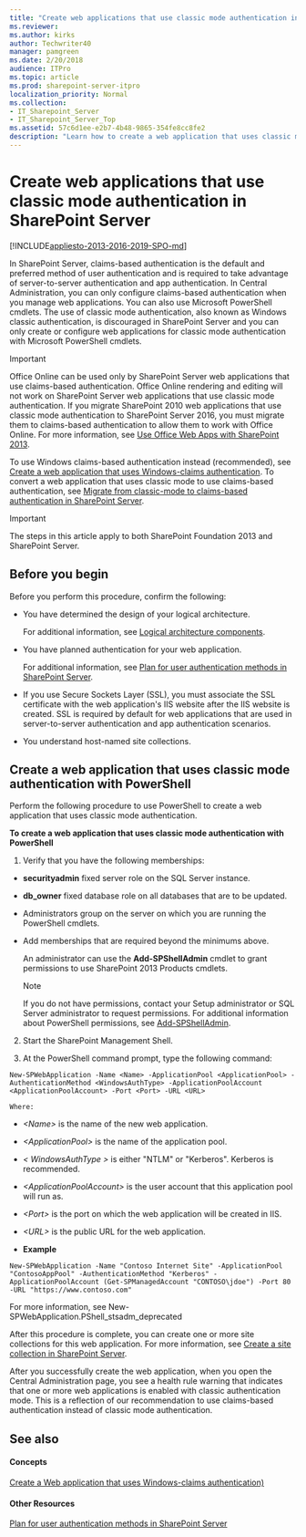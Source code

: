 ```yaml
---
title: "Create web applications that use classic mode authentication in SharePoint Server"
ms.reviewer: 
ms.author: kirks
author: Techwriter40
manager: pamgreen
ms.date: 2/20/2018
audience: ITPro
ms.topic: article
ms.prod: sharepoint-server-itpro
localization_priority: Normal
ms.collection:
- IT_Sharepoint_Server
- IT_Sharepoint_Server_Top
ms.assetid: 57c6d1ee-e2b7-4b48-9865-354fe8cc8fe2
description: "Learn how to create a web application that uses classic mode (Windows-classic) authentication in SharePoint Server."
---
```


# Create web applications that use classic mode authentication in SharePoint Server

[!INCLUDE[appliesto-2013-2016-2019-SPO-md](../includes/appliesto-2013-2016-2019-SPO-md.md)] 
  
In SharePoint Server, claims-based authentication is the default and preferred method of user authentication and is required to take advantage of server-to-server authentication and app authentication. In Central Administration, you can only configure claims-based authentication when you manage web applications. You can also use Microsoft PowerShell cmdlets. The use of classic mode authentication, also known as Windows classic authentication, is discouraged in SharePoint Server and you can only create or configure web applications for classic mode authentication with Microsoft PowerShell cmdlets.
  
> [!IMPORTANT]
> Office Online can be used only by SharePoint Server web applications that use claims-based authentication. Office Online rendering and editing will not work on SharePoint Server web applications that use classic mode authentication. If you migrate SharePoint 2010 web applications that use classic mode authentication to SharePoint Server 2016, you must migrate them to claims-based authentication to allow them to work with Office Online. For more information, see [Use Office Web Apps with SharePoint 2013](/webappsserver/use-office-web-apps-with-sharepoint-2013). 
  
To use Windows claims-based authentication instead (recommended), see [Create a web application that uses Windows-claims authentication](create-claims-based-web-applications.md). To convert a web application that uses classic mode to use claims-based authentication, see [Migrate from classic-mode to claims-based authentication in SharePoint Server](/sharepoint/security-for-sharepoint-server/security-for-sharepoint-server).
  
> [!IMPORTANT]
> The steps in this article apply to both SharePoint Foundation 2013 and SharePoint Server. 
  
## Before you begin
<a name="begin"> </a>

Before you perform this procedure, confirm the following:
  
- You have determined the design of your logical architecture.
    
    For additional information, see [Logical architecture components](/previous-versions/office/sharepoint-server-2010/cc263121(v=office.14)).
    
- You have planned authentication for your web application.
    
    For additional information, see [Plan for user authentication methods in SharePoint Server](/SharePoint/security-for-sharepoint-server/plan-user-authentication).
    
- If you use Secure Sockets Layer (SSL), you must associate the SSL certificate with the web application's IIS website after the IIS website is created. SSL is required by default for web applications that are used in server-to-server authentication and app authentication scenarios. 
    
- You understand host-named site collections.

    
## Create a web application that uses classic mode authentication with PowerShell
<a name="begin"> </a>

Perform the following procedure to use PowerShell to create a web application that uses classic mode authentication.
  
 **To create a web application that uses classic mode authentication with PowerShell**
  
1. Verify that you have the following memberships:
    
  - **securityadmin** fixed server role on the SQL Server instance. 
    
  - **db_owner** fixed database role on all databases that are to be updated. 
    
  - Administrators group on the server on which you are running the PowerShell cmdlets.
    
  - Add memberships that are required beyond the minimums above.
    
    An administrator can use the **Add-SPShellAdmin** cmdlet to grant permissions to use SharePoint 2013 Products cmdlets. 
    
    > [!NOTE]
    > If you do not have permissions, contact your Setup administrator or SQL Server administrator to request permissions. For additional information about PowerShell permissions, see [Add-SPShellAdmin](/powershell/module/sharepoint-server/Add-SPShellAdmin?view=sharepoint-ps). 
  
2. Start the SharePoint Management Shell.
    
3. At the PowerShell command prompt, type the following command:
    
  ```
  New-SPWebApplication -Name <Name> -ApplicationPool <ApplicationPool> -AuthenticationMethod <WindowsAuthType> -ApplicationPoolAccount <ApplicationPoolAccount> -Port <Port> -URL <URL>
  ```

    Where:
    
  -  _\<Name\>_ is the name of the new web application. 
    
  -  _\<ApplicationPool\>_ is the name of the application pool. 
    
  -  _\< WindowsAuthType \>_ is either "NTLM" or "Kerberos". Kerberos is recommended. 
    
  -  _\<ApplicationPoolAccount\>_ is the user account that this application pool will run as. 
    
  -  _\<Port\>_ is the port on which the web application will be created in IIS. 
    
  -  _\<URL\>_ is the public URL for the web application. 
    
  - **Example**
    
  ```
  New-SPWebApplication -Name "Contoso Internet Site" -ApplicationPool "ContosoAppPool" -AuthenticationMethod "Kerberos" -ApplicationPoolAccount (Get-SPManagedAccount "CONTOSO\jdoe") -Port 80 -URL "https://www.contoso.com"
  ```

For more information, see New-SPWebApplication.PShell_stsadm_deprecated
  
After this procedure is complete, you can create one or more site collections for this web application. For more information, see [Create a site collection in SharePoint Server](/SharePoint/sites/create-a-site-collection).
  
After you successfully create the web application, when you open the Central Administration page, you see a health rule warning that indicates that one or more web applications is enabled with classic authentication mode. This is a reflection of our recommendation to use claims-based authentication instead of classic mode authentication.
  
## See also
<a name="begin"> </a>

#### Concepts

[Create a Web application that uses Windows-claims authentication)](create-claims-based-web-applications.md)
#### Other Resources

[Plan for user authentication methods in SharePoint Server](/SharePoint/security-for-sharepoint-server/plan-user-authentication)

